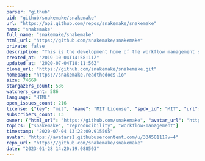 ```yaml
---
parser: "github"
uid: "github/snakemake/snakemake"
url: "https://api.github.com/repos/snakemake/snakemake"
name: "snakemake"
full_name: "snakemake/snakemake"
html_url: "https://github.com/snakemake/snakemake"
private: false
description: "This is the development home of the workflow management system Snakemake. For general information, see"
created_at: "2019-10-04T14:58:11Z"
updated_at: "2020-07-04T18:11:56Z"
clone_url: "https://github.com/snakemake/snakemake.git"
homepage: "https://snakemake.readthedocs.io"
size: 74669
stargazers_count: 586
watchers_count: 586
language: "HTML"
open_issues_count: 216
license: {"key": "mit", "name": "MIT License", "spdx_id": "MIT", "url": "https://api.github.com/licenses/mit", "node_id": "MDc6TGljZW5zZTEz"}
subscribers_count: 13
owner: {"html_url": "https://github.com/snakemake", "avatar_url": "https://avatars1.githubusercontent.com/u/33450111?v=4", "login": "snakemake", "type": "Organization"}
topics: ["snakemake", "reproducibility", "workflow-management"]
timestamp: "2020-07-04 13:22:09.915505"
avatar: "https://avatars1.githubusercontent.com/u/33450111?v=4"
repo_url: "https://github.com/snakemake/snakemake"
date: "2023-01-28 14:20:19.088503"
---
```

